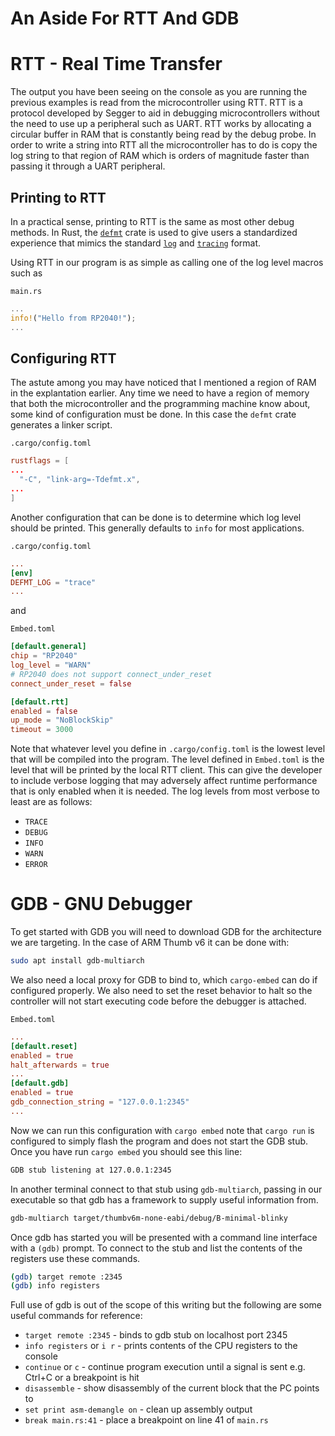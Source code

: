 # An Aside For RTT And GDB

# RTT - Real Time Transfer
The output you have been seeing on the console as you are running the previous examples is read from the microcontroller using RTT. RTT is a protocol developed by Segger to aid in debugging microcontrollers without the need to use up a peripheral such as UART. RTT works by allocating a circular buffer in RAM that is constantly being read by the debug probe. In order to write a string into RTT all the microcontroller has to do is copy the log string to that region of RAM which is orders of magnitude faster than passing it through a UART peripheral.

## Printing to RTT
In a practical sense, printing to RTT is the same as most other debug methods. In Rust, the [`defmt`](https://crates.io/crates/defmt) crate is used to give users a standardized experience that mimics the standard [`log`](https://crates.io/crates/log) and [`tracing`](https://crates.io/crates/tracing) format. 

Using RTT in our program is as simple as calling one of the log level macros such as

`main.rs`
```rust
...
info!("Hello from RP2040!");
...
```

## Configuring RTT
The astute among you may have noticed that I mentioned a region of RAM in the explantation earlier. Any time we need to have a region of memory that both the microcontroller and the programming machine know about, some kind of configuration must be done. In this case the `defmt` crate generates a linker script. 

`.cargo/config.toml`
```toml
rustflags = [
...
  "-C", "link-arg=-Tdefmt.x",
...
]
```

Another configuration that can be done is to determine which log level should be printed. This generally defaults to `info` for most applications.

`.cargo/config.toml`
```toml
...
[env]
DEFMT_LOG = "trace"
...
```
and 

`Embed.toml`
```toml
[default.general]
chip = "RP2040"
log_level = "WARN"
# RP2040 does not support connect_under_reset
connect_under_reset = false

[default.rtt]
enabled = false
up_mode = "NoBlockSkip"
timeout = 3000
```
Note that whatever level you define in `.cargo/config.toml` is the lowest level that will be compiled into the program. The level defined in `Embed.toml` is the level that will be printed by the local RTT client. This can give the developer to include verbose logging that may adversely affect runtime performance that is only enabled when it is needed. The log levels from most verbose to least are as follows:
- `TRACE`
- `DEBUG`
- `INFO`
- `WARN`
- `ERROR`

# GDB - GNU Debugger

To get started with GDB you will need to download GDB for the architecture we are targeting. In the case of ARM Thumb v6 it can be done with:

```sh
sudo apt install gdb-multiarch
```

We also need a local proxy for GDB to bind to, which `cargo-embed` can do if configured properly. We also need to set the reset behavior to halt so the controller will not start executing code before the debugger is attached.

`Embed.toml`
```toml
...
[default.reset]
enabled = true
halt_afterwards = true
...
[default.gdb]
enabled = true
gdb_connection_string = "127.0.0.1:2345"
...
```

Now we can run this configuration with `cargo embed` note that `cargo run` is configured to simply flash the program and does not start the GDB stub. Once you have run `cargo embed` you should see this line:

```sh
GDB stub listening at 127.0.0.1:2345
```

In another terminal connect to that stub using `gdb-multiarch`, passing in our executable so that gdb has a framework to supply useful information from.

```sh
gdb-multiarch target/thumbv6m-none-eabi/debug/B-minimal-blinky
```

Once gdb has started you will be presented with a command line interface with a `(gdb)` prompt. To connect to the stub and list the contents of the registers use these commands.

```sh
(gdb) target remote :2345
(gdb) info registers
```

Full use of gdb is out of the scope of this writing but the following are some useful commands for reference:
- `target remote :2345` - binds to gdb stub on localhost port 2345
- `info registers` or `i r` - prints contents of the CPU registers to the console
- `continue` or `c` - continue program execution until a signal is sent e.g. Ctrl+C or a breakpoint is hit
- `disassemble` - show disassembly of the current block that the PC points to
- `set print asm-demangle on` - clean up assembly output
- `break main.rs:41` - place a breakpoint on line 41 of `main.rs`

